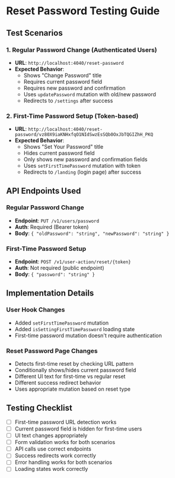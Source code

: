 # Reset Password Testing Guide

## Test Scenarios

### 1. Regular Password Change (Authenticated Users)
- **URL**: `http://localhost:4040/reset-password`
- **Expected Behavior**:
  - Shows "Change Password" title
  - Requires current password field
  - Requires new password and confirmation
  - Uses `updatePassword` mutation with old/new password
  - Redirects to `/settings` after success

### 2. First-Time Password Setup (Token-based)
- **URL**: `http://localhost:4040/reset-password/vz80X9iaKNHxfqO1NIdSwzEsSQb0OxJbTQGIZhH_PKQ`
- **Expected Behavior**:
  - Shows "Set Your Password" title
  - Hides current password field
  - Only shows new password and confirmation fields
  - Uses `setFirstTimePassword` mutation with token
  - Redirects to `/landing` (login page) after success

## API Endpoints Used

### Regular Password Change
- **Endpoint**: `PUT /v1/users/password`
- **Auth**: Required (Bearer token)
- **Body**: `{ "oldPassword": "string", "newPassword": "string" }`

### First-Time Password Setup
- **Endpoint**: `POST /v1/user-action/reset/{token}`
- **Auth**: Not required (public endpoint)
- **Body**: `{ "password": "string" }`

## Implementation Details

### User Hook Changes
- Added `setFirstTimePassword` mutation
- Added `isSettingFirstTimePassword` loading state
- First-time password mutation doesn't require authentication

### Reset Password Page Changes
- Detects first-time reset by checking URL pattern
- Conditionally shows/hides current password field
- Different UI text for first-time vs regular reset
- Different success redirect behavior
- Uses appropriate mutation based on reset type

## Testing Checklist

- [ ] First-time password URL detection works
- [ ] Current password field is hidden for first-time users
- [ ] UI text changes appropriately
- [ ] Form validation works for both scenarios
- [ ] API calls use correct endpoints
- [ ] Success redirects work correctly
- [ ] Error handling works for both scenarios
- [ ] Loading states work correctly
